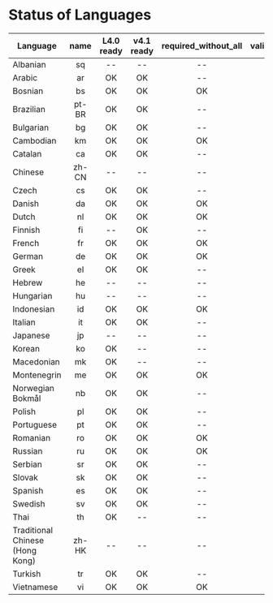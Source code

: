 # Status of Languages

| Language | name | L4.0 ready | v4.1 ready | required_without_all | validation.email | required_with_all |
|----------|:----:|:----------:|:----------:|:--------------------:|:----------------:|:-----------------:|
| Albanian | sq | -- | -- | -- | -- | -- |
| Arabic | ar | OK | OK | -- | -- | -- |
| Bosnian | bs | OK | OK | OK | -- | -- |
| Brazilian | pt-BR | OK | OK | -- | -- | -- |
| Bulgarian | bg | OK | OK | -- | -- | -- |
| Cambodian | km | OK | OK | OK | -- | -- |
| Catalan | ca | OK | OK | -- | -- | -- |
| Chinese | zh-CN | -- | -- | -- | -- | -- |
| Czech | cs | OK | OK | -- | -- | -- |
| Danish | da | OK | OK | OK | OK | OK |
| Dutch | nl | OK | OK | OK | -- | OK |
| Finnish | fi | -- | OK | -- | -- | -- |
| French | fr | OK | OK | OK | OK | OK |
| German | de | OK | OK | OK | -- | -- |
| Greek | el | OK | OK | -- | -- | -- |
| Hebrew | he | -- | -- | -- | -- | -- |
| Hungarian | hu | -- | -- | -- | -- | -- |
| Indonesian | id | OK | OK | OK | OK | OK |
| Italian | it | OK | OK | -- | -- | -- |
| Japanese | jp | -- | -- | -- | -- | -- |
| Korean | ko | OK | -- | -- | -- | -- |
| Macedonian | mk | OK | -- | -- | -- | -- |
| Montenegrin | me | OK | OK | OK | OK | OK |
| Norwegian Bokmål | nb | OK | OK | -- | -- | -- |
| Polish | pl | OK | OK | -- | -- | -- |
| Portuguese | pt | OK | OK | -- | -- | -- |
| Romanian | ro | OK | OK | OK | -- | -- |
| Russian | ru | OK | OK | OK | OK | OK |
| Serbian | sr | OK | OK | -- | -- | -- |
| Slovak | sk | OK | OK | -- | -- | -- |
| Spanish | es | OK | OK | -- | -- | -- |
| Swedish | sv | OK | OK | -- | -- | -- |
| Thai | th | OK | -- | -- | -- | -- |
| Traditional Chinese (Hong Kong) | zh-HK | -- | -- | -- | -- | -- |
| Turkish | tr | OK | OK | -- | -- | -- |
| Vietnamese | vi | OK | OK | OK | OK | -- |
